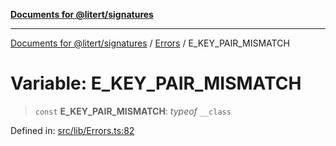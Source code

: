 [**Documents for @litert/signatures**](../../README.md)

***

[Documents for @litert/signatures](../../README.md) / [Errors](../README.md) / E\_KEY\_PAIR\_MISMATCH

# Variable: E\_KEY\_PAIR\_MISMATCH

> `const` **E\_KEY\_PAIR\_MISMATCH**: *typeof* `__class`

Defined in: [src/lib/Errors.ts:82](https://github.com/litert/signatures.js/blob/master/src/lib/Errors.ts#L82)
